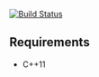 [![Build Status](https://travis-ci.org/PetterS/easy-IP.png)](https://travis-ci.org/PetterS/monte-carlo-tree-search)

Requirements
------------
 * C++11
 